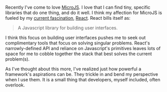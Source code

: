 Recently I've come to love [MicroJS](http://microjs.com). I love that I can find tiny, specific libraries that do one thing, and do it well. I think my affection for MicroJS is fueled by my [current fascination](/writing/learning-to-think-in-react), [React](http://reactjs.com). React bills itself as:

> A Javascript library for building user interfaces.

I think this focus on building user interfaces pushes me to seek out complimentary tools that focus on solving singular problems. React's narrowly-defined API and reliance on Javascript's primitives leaves lots of space for me to cobble together the stack that best solves the current problem(s).

As I've thought about this more, I've realized just how powerful a framework's aspirations can be. They trickle in and bend my perspective when I use them. It is a small thing that developers, myself included, often overlook.
